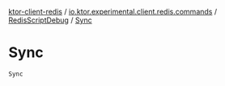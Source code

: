 [ktor-client-redis](../../index.md) / [io.ktor.experimental.client.redis.commands](../index.md) / [RedisScriptDebug](index.md) / [Sync](./-sync.md)

# Sync

`Sync`